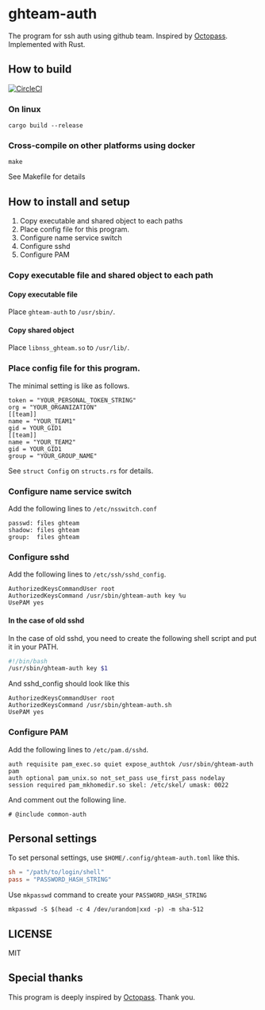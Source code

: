 # ghteam-auth

The program for ssh auth using github team.
Inspired by [Octopass](https://github.com/linyows/octopass).
Implemented with Rust.

## How to build

[![CircleCI](https://circleci.com/gh/yasuyuky/ghteam-auth.svg?style=svg)](https://circleci.com/gh/yasuyuky/ghteam-auth)

### On linux

```
cargo build --release
```

### Cross-compile on other platforms using docker

```
make
```

See Makefile for details

## How to install and setup

1. Copy executable and shared object to each paths
2. Place config file for this program.
3. Configure name service switch
4. Configure sshd
5. Configure PAM

### Copy executable file and shared object to each path

#### Copy executable file

Place `ghteam-auth` to `/usr/sbin/`.

#### Copy shared object

Place `libnss_ghteam.so` to `/usr/lib/`.

### Place config file for this program.

The minimal setting is like as follows.

```
token = "YOUR_PERSONAL_TOKEN_STRING"
org = "YOUR_ORGANIZATION"
[[team]]
name = "YOUR_TEAM1"
gid = YOUR_GID1
[[team]]
name = "YOUR_TEAM2"
gid = YOUR_GID1
group = "YOUR_GROUP_NAME"
```

See `struct Config` on `structs.rs` for details.

### Configure name service switch

Add the following lines to `/etc/nsswitch.conf`

```
passwd: files ghteam
shadow: files ghteam
group:  files ghteam
```

### Configure sshd

Add the following lines to `/etc/ssh/sshd_config`.

```
AuthorizedKeysCommandUser root
AuthorizedKeysCommand /usr/sbin/ghteam-auth key %u
UsePAM yes
```

#### In the case of old sshd

In the case of old sshd, you need to create the following shell script and put it in your PATH.

```ghteam-auth.sh
#!/bin/bash
/usr/sbin/ghteam-auth key $1
```

And sshd_config should look like this

```
AuthorizedKeysCommandUser root
AuthorizedKeysCommand /usr/sbin/ghteam-auth.sh
UsePAM yes
```

### Configure PAM

Add the following lines to `/etc/pam.d/sshd`.

```
auth requisite pam_exec.so quiet expose_authtok /usr/sbin/ghteam-auth pam
auth optional pam_unix.so not_set_pass use_first_pass nodelay
session required pam_mkhomedir.so skel: /etc/skel/ umask: 0022
```

And comment out the following line.

```
# @include common-auth
```

## Personal settings

To set personal settings, use `$HOME/.config/ghteam-auth.toml` like this.

```toml
sh = "/path/to/login/shell"
pass = "PASSWORD_HASH_STRING"
```

Use `mkpasswd` command to create your `PASSWORD_HASH_STRING`

```
mkpasswd -S $(head -c 4 /dev/urandom|xxd -p) -m sha-512
```


## LICENSE

MIT

## Special thanks

This program is deeply inspired by [Octopass](https://github.com/linyows/octopass).
Thank you.
